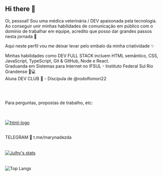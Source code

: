 ## Hi there 👋

Oi, pessoal! Sou uma médica veterinária / DEV apaixonada pela tecnologia. Ao conseguir unir minhas habilidades de comunicação em público com o domínio de trabalhar em equipe, acredito que posso dar grandes passos nesta jornada :rocket:

Aqui neste perfil vou me deixar levar pelo embalo da minha criatividade :sparkles:

Minhas habilidades como DEV FULL STACK incluem HTML semântico, CSS, JavaScript, TypeScript, Git & GitHub, Node e React.
<br>
Graduanda em Sistemas para Internet no IFSUL - Instituto Federal Sul Rio Grandense :pencil::computer:
<br>
Aluna DEV CLUB :muscle: - Discípula de @rodolfomori22


<br>
<br>

Para perguntas, propostas de trabalho, etc:
<br>
<br>
<br>

<a href="https://www.linkedin.com/in/julhy-alves-0b852629a"><img src="https://img.shields.io/badge/LinkedIn-0077B5?style=for-the-badge&logo=linkedin&logoColor=white" alt="html-logo"/></a>
<br>
<br>

TELEGRAM :iphone:  t.me/marynadezda
<br>
<br>
<br>
[![Julhy's stats](https://github-readme-stats.vercel.app/api?username=marynadezda)](https://github.com/anuraghazra/github-readme-stats)
<br>
<br>
<br>
![Top Langs](https://github-readme-stats.vercel.app/api/top-langs/?username=marynadezda&size_weight=0.5&count_weight=0.5)





